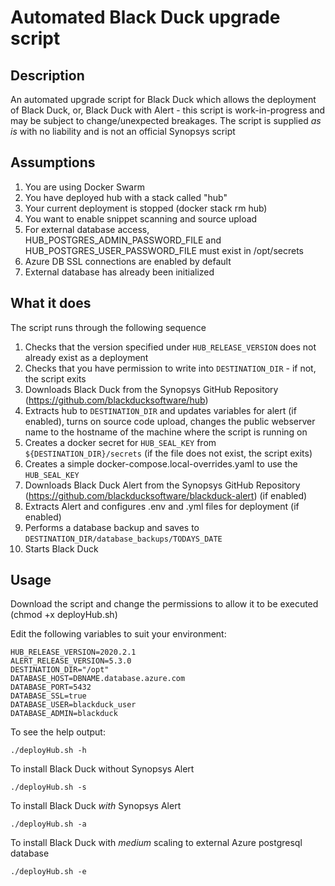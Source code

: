 # Automated Black Duck upgrade script

## Description

An automated upgrade script for Black Duck which allows the deployment of Black Duck, or, Black Duck with Alert - this script is work-in-progress and may be subject to change/unexpected breakages. The script is supplied *as is* with no liability and is not an official Synopsys script

## Assumptions

1. You are using Docker Swarm
2. You have deployed hub with a stack called "hub"
3. Your current deployment is stopped (docker stack rm hub)
4. You want to enable snippet scanning and source upload
5. For external database access, HUB_POSTGRES_ADMIN_PASSWORD_FILE and HUB_POSTGRES_USER_PASSWORD_FILE must exist in /opt/secrets
6. Azure DB SSL connections are enabled by default
7. External database has already been initialized 

## What it does

The script runs through the following sequence

1. Checks that the version specified under ```HUB_RELEASE_VERSION``` does not already exist as a deployment
2. Checks that you have permission to write into ```DESTINATION_DIR``` - if not, the script exits
3. Downloads Black Duck from the Synopsys GitHub Repository (https://github.com/blackducksoftware/hub)
4. Extracts hub to ```DESTINATION_DIR``` and updates variables for alert (if enabled), turns on source code upload, changes the public webserver name to the hostname of the machine where the script is running on
5. Creates a docker secret for ```HUB_SEAL_KEY``` from ```${DESTINATION_DIR}/secrets``` (if the file does not exist, the script exits)
6. Creates a simple docker-compose.local-overrides.yaml to use the ```HUB_SEAL_KEY```
7. Downloads Black Duck Alert from the Synopsys GitHub Repository (https://github.com/blackducksoftware/blackduck-alert) (if enabled)
8. Extracts Alert and configures .env and .yml files for deployment (if enabled)
9. Performs a database backup and saves to ```DESTINATION_DIR/database_backups/TODAYS_DATE```
10. Starts Black Duck

## Usage

Download the script and change the permissions to allow it to be executed (chmod +x deployHub.sh)

Edit the following variables to suit your environment:

```
HUB_RELEASE_VERSION=2020.2.1
ALERT_RELEASE_VERSION=5.3.0
DESTINATION_DIR="/opt"
DATABASE_HOST=DBNAME.database.azure.com
DATABASE_PORT=5432
DATABASE_SSL=true
DATABASE_USER=blackduck_user
DATABASE_ADMIN=blackduck
```

To see the help output:

``` ./deployHub.sh -h ```

To install Black Duck without Synopsys Alert

``` ./deployHub.sh -s ```

To install Black Duck *with* Synopsys Alert

``` ./deployHub.sh -a ```

To install Black Duck with *medium* scaling to external Azure postgresql database

``` ./deployHub.sh -e ```
